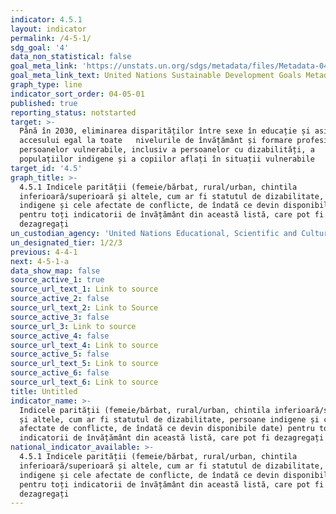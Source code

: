 ```yaml
---
indicator: 4.5.1
layout: indicator
permalink: /4-5-1/
sdg_goal: '4'
data_non_statistical: false
goal_meta_link: 'https://unstats.un.org/sdgs/metadata/files/Metadata-04-05-01.pdf'
goal_meta_link_text: United Nations Sustainable Development Goals Metadata (pdf 210kB)
graph_type: line
indicator_sort_order: 04-05-01
published: true
reporting_status: notstarted
target: >-
  Până în 2030, eliminarea disparităților între sexe în educație și asigurarea
  accesului egal la toate   nivelurile de învățământ și formare profesională a
  persoanelor vulnerabile, inclusiv a persoanelor cu dizabilități, a
  populațiilor indigene și a copiilor aflați în situații vulnerabile
target_id: '4.5'
graph_title: >-
  4.5.1 Indicele parității (femeie/bărbat, rural/urban, chintila
  inferioară/superioară și altele, cum ar fi statutul de dizabilitate, persoane
  indigene și cele afectate de conflicte, de îndată ce devin disponibile date)
  pentru toți indicatorii de învățământ din această listă, care pot fi
  dezagregați
un_custodian_agency: 'United Nations Educational, Scientific and Cultural Organization (UNESCO)'
un_designated_tier: 1/2/3
previous: 4-4-1
next: 4-5-1-a
data_show_map: false
source_active_1: true
source_url_text_1: Link to source
source_active_2: false
source_url_text_2: Link to Source
source_active_3: false
source_url_3: Link to source
source_active_4: false
source_url_text_4: Link to source
source_active_5: false
source_url_text_5: Link to source
source_active_6: false
source_url_text_6: Link to source
title: Untitled
indicator_name: >-
  Indicele parității (femeie/bărbat, rural/urban, chintila inferioară/superioară
  și altele, cum ar fi statutul de dizabilitate, persoane indigene și cele
  afectate de conflicte, de îndată ce devin disponibile date) pentru toți
  indicatorii de învățământ din această listă, care pot fi dezagregați
national_indicator_available: >-
  4.5.1 Indicele parității (femeie/bărbat, rural/urban, chintila
  inferioară/superioară și altele, cum ar fi statutul de dizabilitate, persoane
  indigene și cele afectate de conflicte, de îndată ce devin disponibile date)
  pentru toți indicatorii de învățământ din această listă, care pot fi
  dezagregați
---
```

